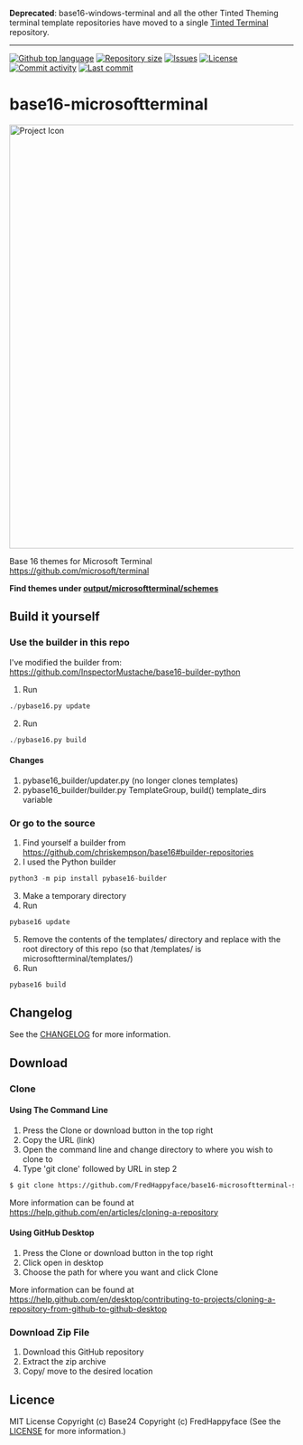 **Deprecated**: base16-windows-terminal and all the other Tinted Theming
terminal template repositories have moved to a single [Tinted Terminal](https://github.com/tinted-theming/tinted-terminal) repository.

---

<p float="left">
<a href="../../"><img src="https://img.shields.io/github/languages/top/Base24/base16-windows-terminal.svg?style=flat-square" alt="Github top language"></a>
<a href="../../"><img src="https://img.shields.io/github/repo-size/Base24/base16-windows-terminal.svg?style=flat-square" alt="Repository size"></a>
<a href="../../issues"><img src="https://img.shields.io/github/issues/Base24/base16-windows-terminal.svg?style=flat-square" alt="Issues"></a>
<a href="/LICENSE.md"><img src="https://img.shields.io/github/license/Base24/base16-windows-terminal.svg?style=flat-square" alt="License"></a>
<a href="../../commits/master"><img src="https://img.shields.io/github/commit-activity/m/Base24/base16-windows-terminal.svg?style=flat-square" alt="Commit activity"></a>
<a href="../../commits/master"><img src="https://img.shields.io/github/last-commit/Base24/base16-windows-terminal.svg?style=flat-square" alt="Last commit"></a>
</p>

# base16-microsoftterminal

<img src="readme-assets/icons/name.png" alt="Project Icon" width="750">

Base 16 themes for Microsoft Terminal https://github.com/microsoft/terminal

**Find themes under [output/microsoftterminal/schemes](output/microsoftterminal/schemes)**


## Build it yourself
### Use the builder in this repo
I've modified the builder from: https://github.com/InspectorMustache/base16-builder-python


1. Run
```python
./pybase16.py update
```
2. Run
```python
./pybase16.py build
```

#### Changes

1. pybase16_builder/updater.py (no longer clones templates)
2. pybase16_builder/builder.py TemplateGroup, build() template_dirs variable

### Or go to the source
1. Find yourself a builder from https://github.com/chriskempson/base16#builder-repositories
2. I used the Python builder
```python
python3 -m pip install pybase16-builder
```
3. Make a temporary directory
4. Run
```python
pybase16 update
```
5. Remove the contents of the templates/ directory and replace with the root
directory of this repo (so that /templates/ is microsoftterminal/templates/)
6. Run
```python
pybase16 build
```

## Changelog
See the [CHANGELOG](/CHANGELOG.md) for more information.


## Download
### Clone
#### Using The Command Line
1. Press the Clone or download button in the top right
2. Copy the URL (link)
3. Open the command line and change directory to where you wish to
clone to
4. Type 'git clone' followed by URL in step 2
```bash
$ git clone https://github.com/FredHappyface/base16-microsoftterminal-scheme
```

More information can be found at
<https://help.github.com/en/articles/cloning-a-repository>

#### Using GitHub Desktop
1. Press the Clone or download button in the top right
2. Click open in desktop
3. Choose the path for where you want and click Clone

More information can be found at
<https://help.github.com/en/desktop/contributing-to-projects/cloning-a-repository-from-github-to-github-desktop>

### Download Zip File

1. Download this GitHub repository
2. Extract the zip archive
3. Copy/ move to the desired location


## Licence
MIT License
Copyright (c) Base24
Copyright (c) FredHappyface
(See the [LICENSE](/LICENSE.md) for more information.)
